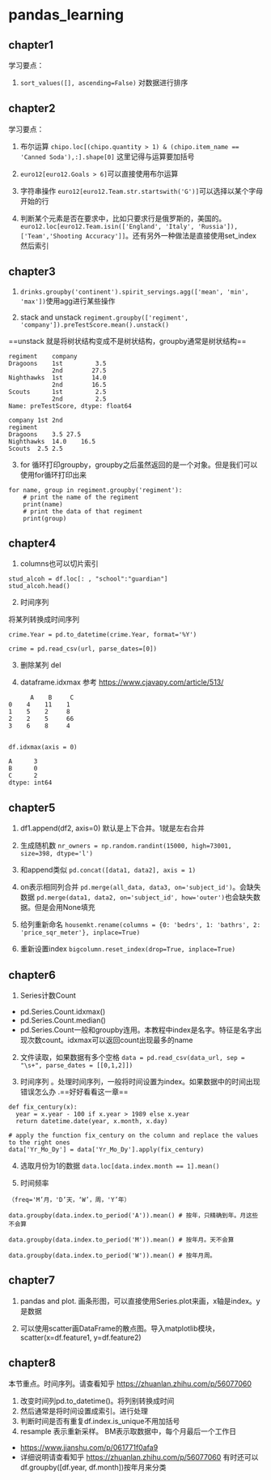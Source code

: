 # pandas_learning

## chapter1

学习要点：

1. `sort_values([], ascending=False)` 对数据进行排序

## chapter2

学习要点：

1. 布尔运算 `chipo.loc[(chipo.quantity > 1) & (chipo.item_name == 'Canned Soda'),:].shape[0]` 这里记得与运算要加括号

2. `euro12[euro12.Goals > 6]`可以直接使用布尔运算

3. 字符串操作 `euro12[euro12.Team.str.startswith('G')]`可以选择以某个字母开始的行

4. 判断某个元素是否在要求中，比如只要求行是俄罗斯的，美国的。`euro12.loc[euro12.Team.isin(['England', 'Italy', 'Russia']), ['Team','Shooting Accuracy']]`。还有另外一种做法是直接使用set_index然后索引

## chapter3

1. `drinks.groupby('continent').spirit_servings.agg(['mean', 'min', 'max'])`使用agg进行某些操作

2. stack and unstack `regiment.groupby(['regiment', 'company']).preTestScore.mean().unstack()`

==unstack 就是将树状结构变成不是树状结构，groupby通常是树状结构==

```
regiment    company
Dragoons    1st         3.5
            2nd        27.5
Nighthawks  1st        14.0
            2nd        16.5
Scouts      1st         2.5
            2nd         2.5
Name: preTestScore, dtype: float64
```

```
company	1st	2nd
regiment		
Dragoons	3.5	27.5
Nighthawks	14.0	16.5
Scouts	2.5	2.5
```
3. for 循环打印groupby，groupby之后虽然返回的是一个对象。但是我们可以使用for循环打印出来

```
for name, group in regiment.groupby('regiment'):
    # print the name of the regiment
    print(name)
    # print the data of that regiment
    print(group)
```

## chapter4

1. columns也可以切片索引

```
stud_alcoh = df.loc[: , "school":"guardian"]
stud_alcoh.head()
```

2. 时间序列

将某列转换成时间序列

```
crime.Year = pd.to_datetime(crime.Year, format='%Y')

crime = pd.read_csv(url, parse_dates=[0])

```

3. 删除某列 del

4. dataframe.idxmax 参考 https://www.cjavapy.com/article/513/

```
      A    B     C
0    4    11    1
1    5    2     8
2    2    5     66 
3    6    8     4


df.idxmax(axis = 0) 

A      3
B      0
C      2
dtype: int64
```

## chapter5

1. df1.append(df2, axis=0) 默认是上下合并。1就是左右合并

2. 生成随机数 `nr_owners = np.random.randint(15000, high=73001, size=398, dtype='l')`

3. 和append类似 `pd.concat([data1, data2], axis = 1)`

4. on表示相同列合并 `pd.merge(all_data, data3, on='subject_id')`。会缺失数据 `pd.merge(data1, data2, on='subject_id', how='outer')`也会缺失数据。但是会用None填充

5. 给列重新命名 `housemkt.rename(columns = {0: 'bedrs', 1: 'bathrs', 2: 'price_sqr_meter'}, inplace=True)`

6. 重新设置index `bigcolumn.reset_index(drop=True, inplace=True)`

## chapter6

1. Series计数Count

- pd.Series.Count.idxmax()
- pd.Series.Count.median()
- pd.Series.Count一般和groupby连用。本教程中index是名字。特征是名字出现次数count。idxmax可以返回count出现最多的name

2. 文件读取，如果数据有多个空格 `data = pd.read_csv(data_url, sep = "\s+", parse_dates = [[0,1,2]]) `

3. 时间序列 。处理时间序列，一般将时间设置为index。如果数据中的时间出现错误怎么办 .==好好看看这一章==

```
def fix_century(x):
  year = x.year - 100 if x.year > 1989 else x.year
  return datetime.date(year, x.month, x.day)

# apply the function fix_century on the column and replace the values to the right ones
data['Yr_Mo_Dy'] = data['Yr_Mo_Dy'].apply(fix_century)
```

4. 选取月份为1的数据 `data.loc[data.index.month == 1].mean()` 

5. 时间频率 

```
（freq='M’月，'D’天，‘W’，周，'Y’年）

data.groupby(data.index.to_period('A')).mean() # 按年，只精确到年。月这些不会算

data.groupby(data.index.to_period('M')).mean() # 按年月。天不会算

data.groupby(data.index.to_period('W')).mean() # 按年月周。
```

## chapter7

1. pandas and plot. 画条形图，可以直接使用Series.plot来画，x轴是index。y是数据

2. 可以使用scatter画DataFrame的散点图。导入matplotlib模块，scatter(x=df.feature1, y=df.feature2)


## chapter8

本节重点。时间序列。请查看知乎 https://zhuanlan.zhihu.com/p/56077060

1. 改变时间列pd.to_datetime()。将列别转换成时间
2. 然后通常是将时间设置成索引。进行处理
3. 判断时间是否有重复df.index.is_unique不用加括号
4. resample 表示重新采样。 BM表示取数据中，每个月最后一个工作日

- https://www.jianshu.com/p/061771f0afa9
- 详细说明请查看知乎 https://zhuanlan.zhihu.com/p/56077060 有时还可以df.groupby([df.year, df.month])按年月来分类